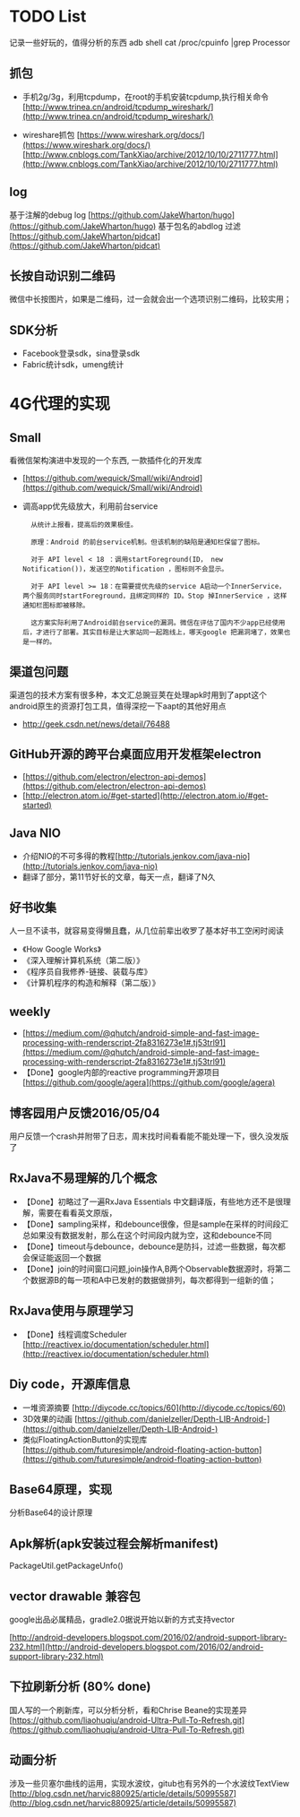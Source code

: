 # TODO List
记录一些好玩的，值得分析的东西
adb shell cat  /proc/cpuinfo |grep Processor
## 抓包
* 手机2g/3g，利用tcpdump，在root的手机安装tcpdump,执行相关命令
[http://www.trinea.cn/android/tcpdump_wireshark/](http://www.trinea.cn/android/tcpdump_wireshark/)

* wireshare抓包 [https://www.wireshark.org/docs/](https://www.wireshark.org/docs/)
[http://www.cnblogs.com/TankXiao/archive/2012/10/10/2711777.html](http://www.cnblogs.com/TankXiao/archive/2012/10/10/2711777.html)
## log
基于注解的debug log
[https://github.com/JakeWharton/hugo](https://github.com/JakeWharton/hugo)
基于包名的abdlog 过滤
[https://github.com/JakeWharton/pidcat](https://github.com/JakeWharton/pidcat)
## 长按自动识别二维码
微信中长按图片，如果是二维码，过一会就会出一个选项识别二维码，比较实用；

## SDK分析
* Facebook登录sdk，sina登录sdk
* Fabric统计sdk，umeng统计

# 4G代理的实现
## Small
看微信架构演进中发现的一个东西, 一款插件化的开发库
* [https://github.com/wequick/Small/wiki/Android](https://github.com/wequick/Small/wiki/Android)

* 调高app优先级放大，利用前台service

		从统计上报看，提高后的效果极佳。

		原理：Android 的前台service机制。但该机制的缺陷是通知栏保留了图标。

		对于 API level < 18 ：调用startForeground(ID， new Notification())，发送空的Notification ，图标则不会显示。

		对于 API level >= 18：在需要提优先级的service A启动一个InnerService，两个服务同时startForeground，且绑定同样的 ID。Stop 掉InnerService ，这样通知栏图标即被移除。

		这方案实际利用了Android前台service的漏洞。微信在评估了国内不少app已经使用后，才进行了部署。其实目标是让大家站同一起跑线上，哪天google 把漏洞堵了，效果也是一样的。


## 渠道包问题
渠道包的技术方案有很多种，本文汇总豌豆荚在处理apk时用到了appt这个android原生的资源打包工具，值得深挖一下aapt的其他好用点

* http://geek.csdn.net/news/detail/76488

## GitHub开源的跨平台桌面应用开发框架electron
* [https://github.com/electron/electron-api-demos](https://github.com/electron/electron-api-demos)
* [http://electron.atom.io/#get-started](http://electron.atom.io/#get-started)

## Java NIO
* 介绍NIO的不可多得的教程[http://tutorials.jenkov.com/java-nio](http://tutorials.jenkov.com/java-nio)
* 翻译了部分，第11节好长的文章，每天一点，翻译了N久
## 好书收集
人一旦不读书，就容易变得懒且蠢，从几位前辈出收罗了基本好书工空闲时阅读
* 《How Google Works》
* 《深入理解计算机系统（第二版）》
* 《程序员自我修养-链接、装载与库》
* 《计算机程序的构造和解释（第二版）》


## weekly

* [https://medium.com/@qhutch/android-simple-and-fast-image-processing-with-renderscript-2fa8316273e1#.tj53trl91](https://medium.com/@qhutch/android-simple-and-fast-image-processing-with-renderscript-2fa8316273e1#.tj53trl91)
* 【Done】google内部的reactive programming开源项目[https://github.com/google/agera](https://github.com/google/agera)

## 博客园用户反馈2016/05/04
用户反馈一个crash并附带了日志，周末找时间看看能不能处理一下，很久没发版了

## RxJava不易理解的几个概念

* 【Done】初略过了一遍RxJava Essentials 中文翻译版，有些地方还不是很理解，需要在看看英文原版，
* 【Done】sampling采样，和debounce很像，但是sample在采样的时间段汇总如果没有数据发射，那么在这个时间段内就为空，这和debounce不同
* 【Done】timeout与debounce，debounce是防抖，过滤一些数据，每次都会保证能返回一个数据
* 【Done】join的时间窗口问题,join操作A,B两个Observable数据源时，将第二个数据源B的每一项和A中已发射的数据做排列，每次都得到一组新的值；

## RxJava使用与原理学习
* 【Done】线程调度Scheduler [http://reactivex.io/documentation/scheduler.html](http://reactivex.io/documentation/scheduler.html)

## Diy code，开源库信息
* 一堆资源摘要
[http://diycode.cc/topics/60](http://diycode.cc/topics/60)
* 3D效果的动画
[https://github.com/danielzeller/Depth-LIB-Android-](https://github.com/danielzeller/Depth-LIB-Android-)
* 类似FloatingActionButton的实现库
[https://github.com/futuresimple/android-floating-action-button](https://github.com/futuresimple/android-floating-action-button)

## Base64原理，实现
分析Base64的设计原理

## Apk解析(apk安装过程会解析manifest)
PackageUtil.getPackageUnfo()

## vector drawable 兼容包
google出品必属精品，gradle2.0据说开始以新的方式支持vector

[http://android-developers.blogspot.com/2016/02/android-support-library-232.html](http://android-developers.blogspot.com/2016/02/android-support-library-232.html)

## 下拉刷新分析 (80% done)
国人写的一个刷新库，可以分析分析，看和Chrise Beane的实现差异  
[https://github.com/liaohuqiu/android-Ultra-Pull-To-Refresh.git](https://github.com/liaohuqiu/android-Ultra-Pull-To-Refresh.git)

## 动画分析
涉及一些贝塞尔曲线的运用，实现水波纹，gitub也有另外的一个水波纹TextView    
[http://blog.csdn.net/harvic880925/article/details/50995587](http://blog.csdn.net/harvic880925/article/details/50995587)

